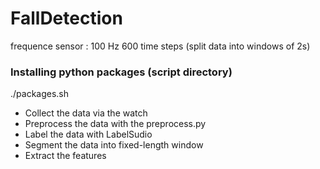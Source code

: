 # FallDetection

frequence sensor : 100 Hz
600 time steps (split data into windows of 2s)

### Installing python packages (script directory)
./packages.sh


- Collect the data via the watch
- Preprocess the data with the preprocess.py
- Label the data with LabelSudio
- Segment the data into fixed-length window
- Extract the features